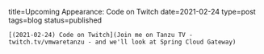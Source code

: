 
title=Upcoming Appearance: Code on Twitch
date=2021-02-24
type=post
tags=blog
status=published
~~~~~~
[(2021-02-24) Code on Twitch](Join me on Tanzu TV - twitch.tv/vmwaretanzu - and we'll look at Spring Cloud Gateway) 
            